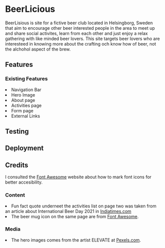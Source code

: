 # BeerLicious

BeerLisious is site for a fictive beer club located in Helsingborg, Sweden that aim to encourage other beer interested people in the area to meet up and share social activites, learn from each other and just enjoy a relax gathering with like minded beer lovers. This site targets beer lovers who are interesteed in knowing more about the crafting och know how of beer, not the alchohol aspect of the brew.

## Features

### Existing Features

<li> Navigation Bar
<li> Hero Image
<li> About page
<li> Activities page
<li> Form page
<li> External Links


## Testing

## Deployment

## Credits
I consulted the <a href="https://fontawesome.com/">Font Awesome</a> website about how to mark font icons for better accesibility.

### Content
<li> Fun fact quote underneet the activities list on page two was taken from an article about International Beer Day 2021 in <a href="https://www.indiatimes.com/trending/social-relevance/international-beer-day-facts-about-beer-546635.html">Indiatimes.com</a>
<li> The beer mug icon on the same page are from <a href="https://fontawesome.com/">Font Awesome</a>.

### Media
<li> The hero images comes from the artist ELEVATE at <a href="https://www.pexels.com/sv-se/@elevate">Pexels.com</a>.